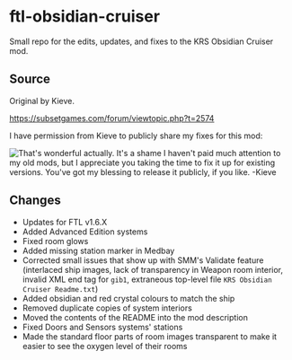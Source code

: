 # ftl-obsidian-cruiser
Small repo for the edits, updates, and fixes to the KRS Obsidian Cruiser mod.

## Source
Original by Kieve.

https://subsetgames.com/forum/viewtopic.php?t=2574

I have permission from Kieve to publicly share my fixes for this mod:

![That's wonderful actually. It's a shame I haven't paid much attention to my old mods, but I appreciate you taking the time to fix it up for existing versions. You've got my blessing to release it publicly, if you like.
-Kieve](/.meta-files/permission.png "From an email he sent me after I sent him the updated mod.")

## Changes
- Updates for FTL v1.6.X
- Added Advanced Edition systems
- Fixed room glows
- Added missing station marker in Medbay
- Corrected small issues that show up with SMM's Validate feature (interlaced ship images, lack of transparency in Weapon room interior, invalid XML end tag for `gib1`, extraneous top-level file `KRS Obsidian Cruiser Readme.txt`)
- Added obsidian and red crystal colours to match the ship
- Removed duplicate copies of system interiors
- Moved the contents of the README into the mod description
- Fixed Doors and Sensors systems' stations
- Made the standard floor parts of room images transparent to make it easier to see the oxygen level of their rooms
